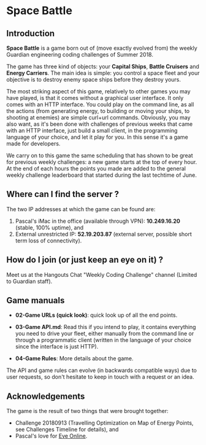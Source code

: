 # Space Battle

## Introduction

**Space Battle** is a game born out of (move exactly evolved from) the weekly Guardian engineering coding challenges of Summer 2018. 

The game has three kind of objects: your **Capital Ships**, **Battle Cruisers** and **Energy Carriers**. The main idea is simple: you control a space fleet and your objective is to destroy enemy space ships before they destroy yours.

The most striking aspect of this game, relatively to other games you may have played, is that it comes without a graphical user interface. It only comes with an HTTP interface. You could play on the command line, as all the actions (from generating energy, to building or moving your ships, to shooting at enemies) are simple curl+url commands. Obviously, you may also want, as it's been done with challenges of previous weeks that came with an HTTP interface, just build a small client, in the programming language of your choice, and let it play for you. In this sense it's a game made for developers. 

We carry on to this game the same scheduling that has shown to be great for previous weekly challenges: a new game starts at the top of every hour. At the end of each hours the points you made are added to the general weekly challenge leaderboard that started during the last techtime of June.

## Where can I find the server ?

The two IP addresses at which the game can be found are: 

1. Pascal's iMac in the office (available through VPN): **10.249.16.20** (stable, 100% uptime), and 
2. External unrestricted IP: **52.19.203.87** (external server, possible short term loss of connectivity).

## How do I join (or just keep an eye on it) ?

Meet us at the Hangouts Chat "Weekly Coding Challenge" channel (Limited to Guardian staff).

## Game manuals

- **02-Game URLs (quick look)**: quick look up of all the end points.

- **03-Game API.md**: Read this if you intend to play, it contains everything you need to drive your fleet, either manually from the command line or through a programmatic client (written in the language of your choice since the interface is just HTTP).

- **04-Game Rules**: More details about the game.

The API and game rules can evolve (in backwards compatible ways) due to user requests, so don't hesitate to keep in touch with a request or an idea.

## Acknowledgements

The game is the result of two things that were brought together:

- Challenge 20180913 (Travelling Optimization on Map of Energy Points, see Challenges Timeline for details), and 
- Pascal's love for [Eve Online](https://en.wikipedia.org/wiki/Eve_Online).